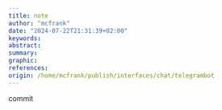 ```yaml
---
title: note
author: "mcfrank"
date: "2024-07-22T21:31:39+02:00"
keywords:
abstract:
summary:
graphic:
references: 
origin: /home/mcfrank/publish/interfaces/chat/telegrambot
---
```

commit